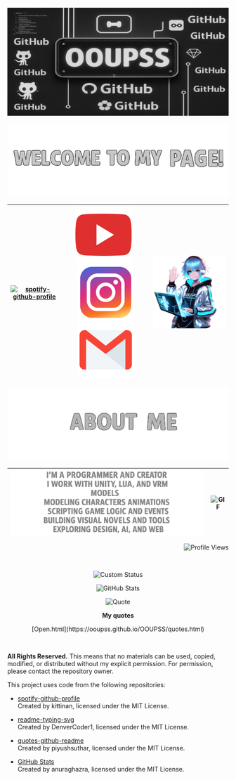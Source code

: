 ![Logo](https://github.com/OOUPSS/OOUPSS/blob/main/Log.png?raw=true)
 
<p align="center">
  <img src="https://github.com/OOUPSS/OOUPSS/blob/main/WELC1.png?raw=true" alt="Centered Image">
</p>

| [![spotify-github-profile](https://spotify-github-profile.kittinanx.com/api/view?uid=31l3dmq555wtzuu4zc2oaetwh3by&cover_image=true&theme=default&show_offline=false&background_color=121212&interchange=false)](https://github.com/kittinan/spotiy-github-profile) | [![YouTube](https://github.com/OOUPSS/OOUPSS/blob/main/317714_video_youtube_icon.png?raw=true)](https://youtube.com/@night-gost0?si=w0PSGMg6Ar8HLA37)  &nbsp;&nbsp; [![Instagram](https://github.com/OOUPSS/OOUPSS/blob/main/6929237_instagram_icon.png?raw=true)](https://www.instagram.com/oouuppss1/)  [![Email](https://github.com/OOUPSS/OOUPSS/blob/main/4202011_email_gmail_mail_logo_social_icon%20(2)%20(2).png?raw=true)](mailto:dragoyar2005@gmail.com)  | ![GIF](https://github.com/OOUPSS/OOUPSS/blob/main/main%20page%20gif.gif?raw=true) |
|---------------------------|-------------------------------------------------------------------------------------------------------------------------------|---------------------------------------------|


<p align="center">
  <img src="https://github.com/OOUPSS/OOUPSS/blob/main/About1.png?raw=true" alt="Centered Image">
</p>

| ![Image](https://github.com/OOUPSS/OOUPSS/blob/main/hfrge.png?raw=true) | ![GIF](https://github.com/OOUPSS/OOUPSS/blob/main/ezgif-6-8ec470d45b-unscreen.gif?raw=true) |
|-----------------------------------------|-------------------------------------------------------------|
<p align="right">
  <img src="https://komarev.com/ghpvc/?username=OOUPSS&style=flat-square&color=0ff0fc" alt="Profile Views">
</p>
&nbsp;

<p align="center">
  <img src="https://readme-typing-svg.herokuapp.com?font=Fira+Code&weight=700&size=35&pause=1000&color=BFBFBF&center=true&vCenter=true&multiline=false&background=00000000&width=600&lines=THANK+YOU+FOR+WATCHING,+BRO!" alt="Custom Status">
</p>



<p align="center">
  <img src="https://github-readme-stats.vercel.app/api?username=OOUPSS&show_icons=true&theme=default&bg_color=00000000&title_color=BFBFBF&icon_color=BFBFBF&text_color=BFBFBF&border_color=000000&card_width=550" alt="GitHub Stats">
</p>

<p align="center">
  <img src="https://quotes-github-readme.vercel.app/api?type=horizontal&theme=dark&bg_color=000000&quote_color=ffffff&font_color=00FFFF" alt="Quote">
</p>

<p align="center">
  <b>My quotes</b>
</p>

<p align="center">
[Open.html](https://ooupss.github.io/OOUPSS/quotes.html)
</p>


&nbsp;

**All Rights Reserved.**
This means that no materials can be used, copied, modified, or distributed without my explicit permission. For permission, please contact the repository owner.

This project uses code from the following repositories:

- [spotify-github-profile](https://github.com/kittinan/spotify-github-profile)  
  Created by kittinan, licensed under the MIT License.
  
- [readme-typing-svg](https://github.com/DenverCoder1/readme-typing-svg)  
  Created by DenverCoder1, licensed under the MIT License.
  
- [quotes-github-readme](https://github.com/piyushsuthar/github-readme-quotes)  
  Created by piyushsuthar, licensed under the MIT License.
  
- [GitHub Stats](https://github.com/anuraghazra/github-readme-stats)  
  Created by anuraghazra, licensed under the MIT License.


